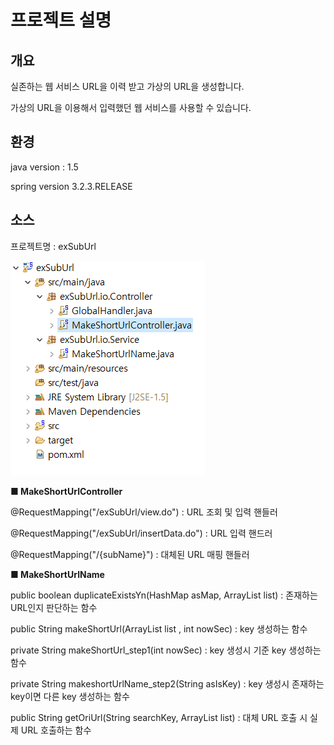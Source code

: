 ﻿프로젝트 설명
===========================

## 개요
실존하는 웹 서비스 URL을 이력 받고 가상의 URL을 생성합니다.

가상의 URL을 이용해서 입력했던 웹 서비스를 사용할 수 있습니다.

## 환경
java version : 1.5

spring version 3.2.3.RELEASE


## 소스
프로젝트명 : exSubUrl

![structure](./images/structure.png)


**■ MakeShortUrlController**

@RequestMapping("/exSubUrl/view.do") : URL 조회 및 입력 핸들러

@RequestMapping("/exSubUrl/insertData.do") : URL 입력 핸드러

@RequestMapping("/{subName}") : 대체된 URL 매핑 핸들러

**■ MakeShortUrlName**

public boolean duplicateExistsYn(HashMap asMap, ArrayList list) : 존재하는 URL인지 판단하는 함수

public String makeShortUrl(ArrayList list , int nowSec) : key 생성하는 함수

private String makeShortUrl_step1(int nowSec) : key 생성시 기준 key 생성하는 함수

private String makeshortUrlName_step2(String asIsKey) : key 생성시 존재하는 key이면 다른 key 생성하는 함수

public String getOriUrl(String searchKey, ArrayList list) : 대체 URL 호출 시 실제 URL 호출하는 함수
